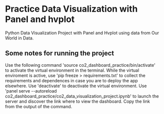# Practice Data Visualization with Panel and hvplot
 Python Data Visualization Project with Panel and Hvplot using data from Our World in Data.

## Some notes for running the project
 Use the following command 'source co2_dashboard_practice/bin/activate' to activate the virtual environment in the terminal.
 While the virtual enviroment is active, use 'pip freeze > requirements.txt' to collect the requirements and dependences in case you are to deploy the app elsewhere.
 Use 'deactivate' to deactivate the virtual environment.
 Use 'panel serve --autoreload co2_dashboard_practice/co2_data_visualization_project.ipynb' to launch the server and discover the link where to view the dashboard. Copy the link from the output of the command.

